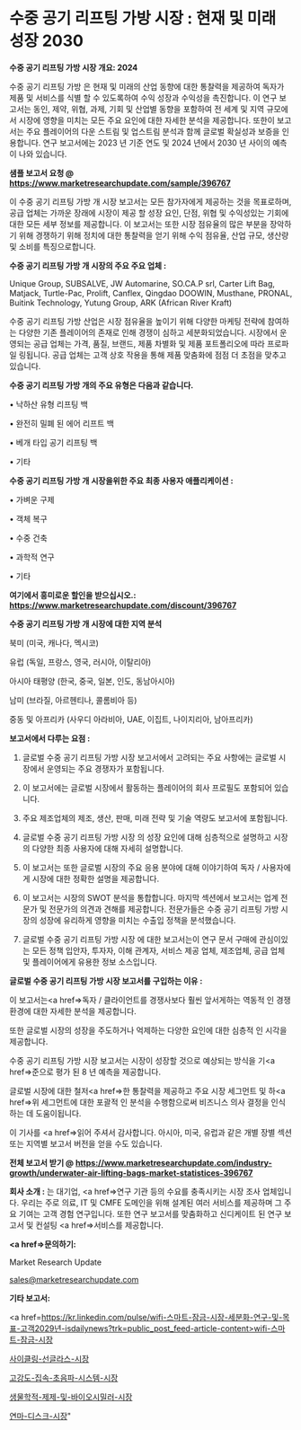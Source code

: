 # 수중 공기 리프팅 가방 시장 : 현재 및 미래 성장 2030

<strong>수중 공기 리프팅 가방 시장 개요: 2024</strong>

수중 공기 리프팅 가방 은 현재 및 미래의 산업 동향에 대한 통찰력을 제공하여 독자가 제품 및 서비스를 식별 할 수 있도록하여 수익 성장과 수익성을 촉진합니다. 이 연구 보고서는 동인, 제약, 위협, 과제, 기회 및 산업별 동향을 포함하여 전 세계 및 지역 규모에서 시장에 영향을 미치는 모든 주요 요인에 대한 자세한 분석을 제공합니다. 또한이 보고서는 주요 플레이어의 다운 스트림 및 업스트림 분석과 함께 글로벌 확실성과 보증을 인용합니다. 연구 보고서에는 2023 년 기준 연도 및 2024 년에서 2030 년 사이의 예측이 나와 있습니다.



<strong>샘플 보고서 요청 @ <a href=https://www.marketresearchupdate.com/sample/396767>https://www.marketresearchupdate.com/sample/396767</a></strong>

이 수중 공기 리프팅 가방 개 시장 보고서는 모든 참가자에게 제공하는 것을 목표로하며, 공급 업체는 가까운 장래에 시장이 제공 할 성장 요인, 단점, 위협 및 수익성있는 기회에 대한 모든 세부 정보를 제공합니다. 이 보고서는 또한 시장 점유율의 많은 부분을 장악하기 위해 경쟁하기 위해 정치에 대한 통찰력을 얻기 위해 수익 점유율, 산업 규모, 생산량 및 소비를 특징으로합니다.



<strong>수중 공기 리프팅 가방 개 시장의 주요 주요 업체 :</strong>

Unique Group, SUBSALVE, JW Automarine, SO.CA.P srl, Carter Lift Bag, Matjack, Turtle-Pac, Prolift, Canflex, Qingdao DOOWIN, Musthane, PRONAL, Buitink Technology, Yutung Group, ARK (African River Kraft)

수중 공기 리프팅 가방 산업은 시장 점유율을 높이기 위해 다양한 마케팅 전략에 참여하는 다양한 기존 플레이어의 존재로 인해 경쟁이 심하고 세분화되었습니다. 시장에서 운영되는 공급 업체는 가격, 품질, 브랜드, 제품 차별화 및 제품 포트폴리오에 따라 프로파일 링됩니다. 공급 업체는 고객 상호 작용을 통해 제품 맞춤화에 점점 더 초점을 맞추고 있습니다.



<strong>수중 공기 리프팅 가방 개의 주요 유형은 다음과 같습니다.</strong>

• 낙하산 유형 리프팅 백

• 완전히 밀폐 된 에어 리프트 백

• 베개 타입 공기 리프팅 백

• 기타



<strong>수중 공기 리프팅 가방 개 시장을위한 주요 최종 사용자 애플리케이션 :</strong>

• 가벼운 구제

• 객체 복구

• 수중 건축

• 과학적 연구

• 기타



<strong>여기에서 흥미로운 할인을 받으십시오.: <a href=https://www.marketresearchupdate.com/discount/396767>https://www.marketresearchupdate.com/discount/396767</a></strong>



<strong>수중 공기 리프팅 가방 개 시장에 대한 지역 분석</strong>

북미 (미국, 캐나다, 멕시코)

유럽 (독일, 프랑스, 영국, 러시아, 이탈리아)

아시아 태평양 (한국, 중국, 일본, 인도, 동남아시아)

남미 (브라질, 아르헨티나, 콜롬비아 등)

중동 및 아프리카 (사우디 아라비아, UAE, 이집트, 나이지리아, 남아프리카)



<strong>보고서에서 다루는 요점 :</strong>

1. 글로벌 수중 공기 리프팅 가방 시장 보고서에서 고려되는 주요 사항에는 글로벌 시장에서 운영되는 주요 경쟁자가 포함됩니다.

2. 이 보고서에는 글로벌 시장에서 활동하는 플레이어의 회사 프로필도 포함되어 있습니다.

3. 주요 제조업체의 제조, 생산, 판매, 미래 전략 및 기술 역량도 보고서에 포함됩니다.

4. 글로벌 수중 공기 리프팅 가방 시장 의 성장 요인에 대해 심층적으로 설명하고 시장의 다양한 최종 사용자에 대해 자세히 설명합니다.

5. 이 보고서는 또한 글로벌 시장의 주요 응용 분야에 대해 이야기하여 독자 / 사용자에게 시장에 대한 정확한 설명을 제공합니다.

6. 이 보고서는 시장의 SWOT 분석을 통합합니다. 마지막 섹션에서 보고서는 업계 전문가 및 전문가의 의견과 견해를 제공합니다. 전문가들은 수중 공기 리프팅 가방 시장의 성장에 유리하게 영향을 미치는 수출입 정책을 분석했습니다.

7. 글로벌 수중 공기 리프팅 가방 시장 에 대한 보고서는이 연구 문서 구매에 관심이있는 모든 정책 입안자, 투자자, 이해 관계자, 서비스 제공 업체, 제조업체, 공급 업체 및 플레이어에게 유용한 정보 소스입니다.



<strong>글로벌 수중 공기 리프팅 가방 시장 보고서를 구입하는 이유 :</strong>

이 보고서는<a href=>독자 / 클</a>라이언트를 경쟁사보다 훨씬 앞서게하는 역동적 인 경쟁 환경에 대한 자세한 분석을 제공합니다.

또한 글로벌 시장의 성장을 주도하거나 억제하는 다양한 요인에 대한 심층적 인 시각을 제공합니다.

수중 공기 리프팅 가방 시장 보고서는 시장이 성장할 것으로 예상되는 방식을 기<a href=>준으로</a> 평가 된 8 년 예측을 제공합니다.

글로벌 시장에 대한 철저<a href=>한 통찰력</a>을 제공하고 주요 시장 세그먼트 및 하<a href=>위 세그</a>먼트에 대한 포괄적 인 분석을 수행함으로써 비즈니스 의사 결정을 인식하는 데 도움이됩니다.

이 기사를 <a href=>읽어 주</a>셔서 감사합니다. 아시아, 미국, 유럽과 같은 개별 장별 섹션 또는 지역별 보고서 버전을 얻을 수도 있습니다.



<strong>전체 보고서 받기 @ <a href=https://www.marketresearchupdate.com/industry-growth/underwater-air-lifting-bags-market-statistices-396767>https://www.marketresearchupdate.com/industry-growth/underwater-air-lifting-bags-market-statistices-396767</a></strong>



<strong>회사 소개 :</strong>
는 대기업, <a href=>연구 기</a>관 등의 수요를 충족시키는 시장 조사 업체입니다. 우리는 주로 의료, IT 및 CMFE 도메인을 위해 설계된 여러 서비스를 제공하며 그 주요 기여는 고객 경험 연구입니다. 또한 연구 보고서를 맞춤화하고 신디케이트 된 연구 보고서 및 컨설팅 <a href=>서비</a>스를 제공합니다.



<strong><a href=>문의하기:</a></strong>

Market Research Update

sales@marketresearchupdate.com



<strong>기타 보고서:</strong>

<a href=https://kr.linkedin.com/pulse/wifi-스마트-잠금-시장-세분화-연구-및-목표-고객2029년-isdailynews?trk=public_post_feed-article-content>wifi-스마트-잠금-시장</a>

<a href=https://www.linkedin.com/pulse/사이클링-선글라스-시장-진입-전략-및-위험-평가2029년-survey-savvy-insights-360-analysis/>사이클링-선글라스-시장</a>

<a href=https://www.linkedin.com/pulse/고강도-집속-초음파-시스템-시장-동향-및-성장-전망-analytics-avenue-adventures-24-ana-ytnef/>고강도-집속-초음파-시스템-시장</a>

<a href=https://www.linkedin.com/pulse/생물학적-제제-및-바이오시밀러-시장-진입-전략-위험-평가2029년-plpkf/>생물학적-제제-및-바이오시밀러-시장</a>

<a href=https://www.linkedin.com/pulse/연마-디스크-시장-세분화-연구-및-목표-고객2030년-trendsetters-talk-360-analysis-wclhf/>연마-디스크-시장</a>"
